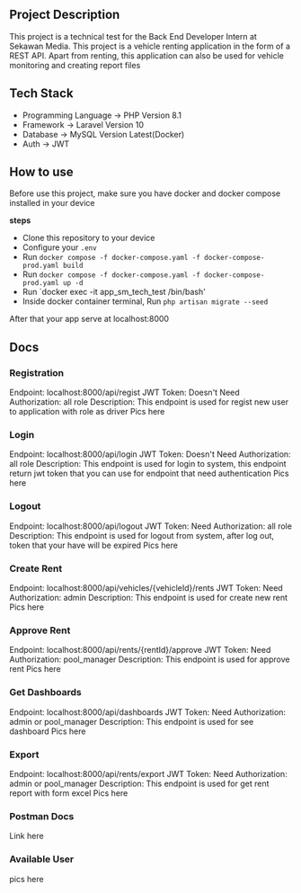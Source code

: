 ## Project Description
<p>This project is a technical test for the Back End Developer Intern at Sekawan Media. This project is a vehicle renting application in the form of a REST API. Apart from renting, this application can also be used for vehicle monitoring and creating report files</p>

##  Tech Stack
* Programming Language -> PHP Version 8.1
* Framework -> Laravel Version 10
* Database -> MySQL Version Latest(Docker)
* Auth -> JWT

## How to use
<p>Before use this project, make sure you have docker and docker compose installed in your device</p>
<p><b>steps</b></p>

* Clone this repository to your device
* Configure your `.env`
* Run `docker compose -f docker-compose.yaml -f docker-compose-prod.yaml build` 
* Run `docker compose -f docker-compose.yaml -f docker-compose-prod.yaml up -d`
* Run `docker exec -it app_sm_tech_test /bin/bash'
* Inside docker container terminal, Run `php artisan migrate --seed`
<p>After that your app serve at localhost:8000</p>

## Docs
### Registration
Endpoint: localhost:8000/api/regist
JWT Token: Doesn't Need
Authorization: all role
Description: This endpoint is used for regist new user to application with role as driver
Pics here

### Login
Endpoint: localhost:8000/api/login
JWT Token: Doesn't Need
Authorization: all role
Description: This endpoint is used for login to system, this endpoint return jwt token that you can use for endpoint that need authentication
Pics here

### Logout
Endpoint: localhost:8000/api/logout
JWT Token: Need
Authorization: all role
Description: This endpoint is used for logout from system, after log out, token that your have will be expired
Pics here

### Create Rent
Endpoint: localhost:8000/api/vehicles/{vehicleId}/rents
JWT Token: Need
Authorization: admin
Description: This endpoint is used for create new rent
Pics here

### Approve Rent
Endpoint: localhost:8000/api/rents/{rentId}/approve
JWT Token: Need
Authorization: pool_manager
Description: This endpoint is used for approve rent
Pics here

### Get Dashboards
Endpoint: localhost:8000/api/dashboards
JWT Token: Need
Authorization: admin or pool_manager
Description: This endpoint is used for see dashboard
Pics here

### Export
Endpoint: localhost:8000/api/rents/export
JWT Token: Need
Authorization: admin or pool_manager
Description: This endpoint is used for get rent report with form excel
Pics here

### Postman Docs
Link here

### Available User
pics here



